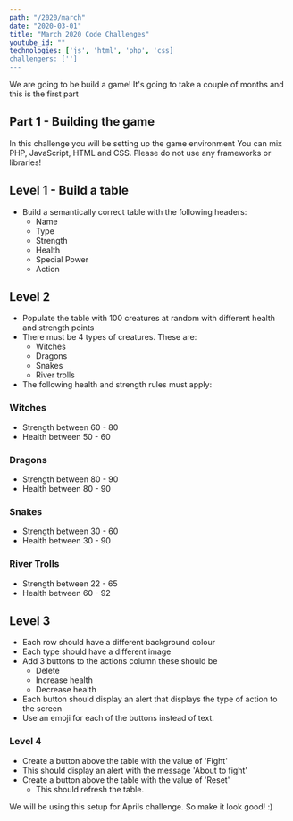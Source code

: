 ```yaml
---
path: "/2020/march"
date: "2020-03-01"
title: "March 2020 Code Challenges"
youtube_id: ""
technologies: ['js', 'html', 'php', 'css]
challengers: ['']
---
```

We are going to be build a game! It's going to take a couple of months and this is the first part

## Part 1 - Building the game
In this challenge you will be setting up the game environment
You can mix PHP, JavaScript, HTML and CSS.
Please do not use any frameworks or libraries!
 
## Level 1 - Build a table
- Build a semantically correct table with the following headers:
    - Name
    - Type
    - Strength
    - Health
    - Special Power
    - Action

## Level 2
- Populate the table with 100 creatures at random with different health and strength points
- There must be 4 types of creatures. These are:
    - Witches
    - Dragons
    - Snakes
    - River trolls
- The following health and strength rules must apply:

### Witches
- Strength between 60 - 80
- Health between 50 - 60

### Dragons
- Strength between 80 - 90
- Health between 80 - 90

### Snakes
- Strength between 30 - 60
- Health between 30 - 90

### River Trolls
- Strength between 22 - 65
- Health between 60 - 92

## Level 3
- Each row should have a different background colour
- Each type should have a different image
- Add 3 buttons to the actions column these should be
    - Delete
    - Increase health
    - Decrease health
- Each button should display an alert that displays the type of action to the screen
- Use an emoji for each of the buttons instead of text. 

### Level 4
- Create a button above the table with the value of 'Fight'
- This should display an alert with the message 'About to fight'
- Create a button above the table with the value of 'Reset'
    - This should refresh the table.
    
We will be using this setup for Aprils challenge.  So make it look good! :)